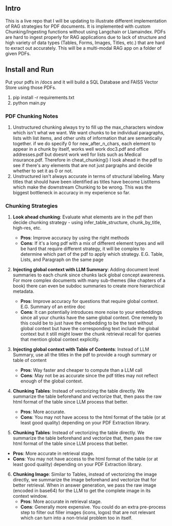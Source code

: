 ## Intro
This is a live repo that I will be updating to illustrate different implementation of RAG strategies for PDF documents. It is implemented with custom Chunking/Ingesting functions without using Langchain or Llamaindex. 
PDFs are hard to ingest properly for RAG applications due to lack of structure and high variety of data types (Tables, Forms, Images, Titles, etc.) that are hard to exract out accurately.
This will be a multi-modal RAG app on a folder of given PDFs.

## Install and Run
Put your pdfs in /docs and it will build a SQL Database and FAISS Vector Store using those PDFs.

1. pip install -r requirements.txt
2. python main.py

### PDF Chunking Notes

1. Unstructured chunking always try to fill up the max_characters window which isn't what we want. We want chunks to be individual paragraphs, lists with list items, and other units of information that are semantically together. if we do specify 0 for new_after_n_chars,  each element to appear in a chunk by itself, works well work doc3.pdf and office addresses.pdf but doesnt work well for lists such as Medical insurance.pdf. Therefore in cheat_chunking() I look ahead in the pdf to see if there's any elements that are not just pargraphs and decide whether to set it as 0 or not.
2. Unstructured isn't always accurate in terms of structural labeling. Many titles that should have been identified as titles have become ListItems which make the downstream Chunking to be wrong. This was the biggest bottleneck in accuracy in my experience so far.

### Chunking Strategies

1. **Look ahead chunking**: Evaluate what elements are in the pdf then decide chunking strategy - using infer_table_structure, chunk_by_title, high-res, etc. 
    - **Pros**: Improve accuracy by using the right methods
    - **Cons**: If it's a long pdf with a mix of different element types and will be hard that require different strategy, it will be complex to determine which part of the pdf to apply which strategy. E.G. Table, Lists, and Paragraph on the same page
   
2. **Injecting global context with LLM Summary**: Adding document level summaries to each chunk since chunks lack global concept awareness. For more complex documents with many sub-themes (like chapters of a book) there can even be subdoc summaries to create more hierarchical metadata.
    - **Pros**: Improve accuracy for questions that require global context. E.G. Summary of an entire doc
    - **Cons**: It can potentially introduces more noise to your embeddings since all your chunks have the same global context. One remedy to this could be to just have the embedding to be the text without global context but have the corresponding text include the global context but it still might lower the chunk retrieval recall for queries that mention global context explicitly.
   
3.  **Injecting global context with Table of Contents**: Instead of LLM Summary, use all the titles in the pdf to provide a rough summary or table of content
    - **Pros**: Way faster and cheaper to compute than a LLM call
    - **Cons**: May not be as accurate since the pdf titles may not reflect enough of the global context.
    
4.  **Chunking Tables**: Instead of vectorizing the table directly. We summarize the table beforehand and vectorize that, then pass the raw html format of the table since LLM process that better.
    - **Pros**: More accurate.
    - **Cons**: You may not have access to the html format of the table (or at least good quality) depending on your PDF Extraction library.
    
5.  **Chunking Tables**: Instead of vectorizing the table directly. We summarize the table beforehand and vectorize that, then pass the raw html format of the table since LLM process that better.
   - **Pros**: More accurate in retrieval stage.
   - **Cons**: You may not have access to the html format of the table (or at least good quality) depending on your PDF Extraction library.

6.  **Chunking Image**: Similar to Tables, instead of vectorizing the image directly, we summarize the image beforehand and vectorize that for better retrieval. When in answer generation, we pass the raw image (encoded in base64) for the LLM to get the complete image in its context window.
    - **Pros**: More accurate in retrieval stage.
    - **Cons**: Generally more expensive. You could do an extra pre-process step to filter out filler images (icons, logos) that are not relevant which can turn into a non-trivial problem too in itself.
